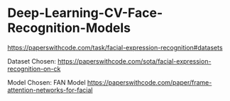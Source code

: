 # Deep-Learning-CV-Face-Recognition-Models

https://paperswithcode.com/task/facial-expression-recognition#datasets

Dataset Chosen:
https://paperswithcode.com/sota/facial-expression-recognition-on-ck

Model Chosen:
FAN Model
https://paperswithcode.com/paper/frame-attention-networks-for-facial
